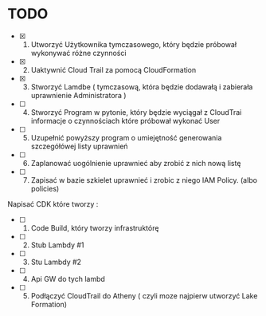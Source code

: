 # TODO

- [x] 1. Utworzyć Użytkownika tymczasowego, który będzie próbował wykonywać różne czynności
- [x] 2. Uaktywnić Cloud Trail za pomocą CloudFormation
- [x] 3. Stworzyć Lamdbe ( tymczasową, która będzie dodawałą i zabierała uprawnienie Administratora )
- [ ] 4. Stworzyć Program w pytonie, który będzie wyciągał z CloudTrai informacje o czynnościach które próbował wykonać User
- [ ] 5. Uzupełnić powyższy program o umiejętność generowania szczegółówej listy uprawnień
- [ ] 6. Zaplanować uogólnienie uprawnieć aby zrobić z nich nową listę
- [ ] 7. Zapisać w bazie szkielet uprawnieć i zrobic z niego IAM Policy. (albo policies)

Napisać CDK które tworzy :
- [ ] 1. Code Build, który tworzy infrastruktórę
- [ ] 2. Stub Lambdy #1
- [ ] 3. Stu Lambdy #2
- [ ] 4. Api GW do tych lambd
- [ ] 5. Podłączyć CloudTrail do Atheny ( czyli moze najpierw utworzyć Lake Formation)

